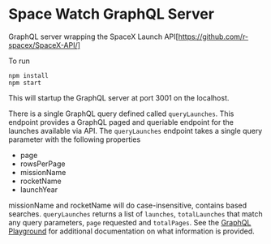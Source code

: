 # Space Watch GraphQL Server

GraphQL server wrapping the SpaceX Launch API[https://github.com/r-spacex/SpaceX-API/]

To run

```
npm install
npm start
```

This will startup the GraphQL server at port 3001 on the localhost. 

There is a single GraphQL query defined called `queryLaunches`. This endpoint provides a GraphQL paged and queriable endpoint for the launches available via API. The `queryLaunches` endpoint takes a single query parameter with the following properties

* page
* rowsPerPage
* missionName
* rocketName
* launchYear

missionName and rocketName will do case-insensitive, contains based searches. `queryLaunches` returns a list of `launches`, `totalLaunches` that match any query parameters, `page` requested and `totalPages`. See the [GraphQL Playground](http://localhost:3001/graphql) for additional documentation on what information is provided.